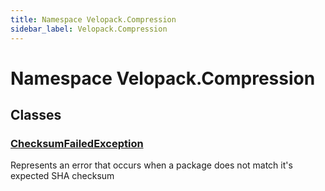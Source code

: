 ```yaml
---
title: Namespace Velopack.Compression
sidebar_label: Velopack.Compression
---
```

# Namespace Velopack.Compression
## Classes
### [ChecksumFailedException](../Velopack.Compression/ChecksumFailedException)
Represents an error that occurs when a package does not match it's expected SHA checksum
